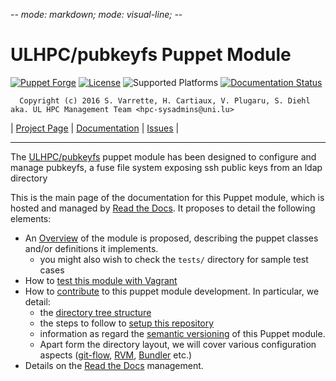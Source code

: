 -*- mode: markdown; mode: visual-line;  -*-

# ULHPC/pubkeyfs Puppet Module 

[![Puppet Forge](http://img.shields.io/puppetforge/v/ULHPC/pubkeyfs.svg)](https://forge.puppetlabs.com/ULHPC/pubkeyfs)
[![License](http://img.shields.io/:license-GPL3.0-blue.svg)](LICENSE)
![Supported Platforms](http://img.shields.io/badge/platform-debian-lightgrey.svg)
[![Documentation Status](https://readthedocs.org/projects/ulhpc-puppet-pubkeyfs/badge/?version=latest)](https://readthedocs.org/projects/ulhpc-puppet-pubkeyfs/?badge=latest)

      Copyright (c) 2016 S. Varrette, H. Cartiaux, V. Plugaru, S. Diehl aka. UL HPC Management Team <hpc-sysadmins@uni.lu>

| [Project Page](https://github.com/ULHPC/puppet-pubkeyfs) | [Documentation](http://ulhpc-puppet-pubkeyfs.readthedocs.org/en/latest/) | [Issues](https://github.com/ULHPC/puppet-pubkeyfs/issues) |


-----------
The [ULHPC/pubkeyfs](https://github.com/ULHPC/puppet-pubkeyfs) puppet module has been designed to configure and manage pubkeyfs, a fuse file system exposing ssh public keys from an ldap directory

This is the main page of the documentation for this Puppet module, which is hosted and managed by [Read the Docs](http://ulhpc-pubkeyfs.readthedocs.org/en/latest/).
It proposes to detail the following elements:

* An [Overview](overview.md) of the module is proposed, describing the puppet classes and/or definitions it implements.
     - you might also wish to check the `tests/` directory for sample test cases 
* How to [test this module with Vagrant](vagrant.md)
* How to [contribute](contributing/index.md) to this puppet module development. In particular, we detail:
     - the [directory tree structure](contributing/layout.md)
	 - the steps to follow to [setup this repository](contributing/setup.md)
	 - information as regard the [semantic versioning](contributing/versioning.md) of this Puppet module. 
     - Apart form the directory layout, we will cover various configuration aspects ([git-flow](https://github.com/nvie/gitflow), [RVM](https://rvm.io/), [Bundler](http://bundler.io/) etc.)
* Details on the [Read the Docs](http://ulhpc-puppet-pubkeyfs.readthedocs.org/en/latest/) management.


